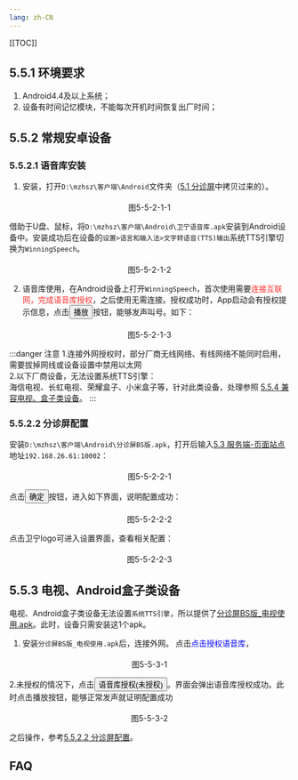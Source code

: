 ```yaml
---
lang: zh-CN
---
```


[[TOC]]

## 5.5.1 环境要求

1. Android4.4及以上系统；  
2. 设备有时间记忆模块，不能每次开机时间恢复出厂时间；

## 5.5.2 常规安卓设备

### 5.5.2.1 语音库安装

1. 安装，打开`D:\mzhsz\客户端\Android`文件夹（[5.1 分诊屏](/pages/V5.5.2009/software-deploy/install-step/triage-screen-setting/triage-screen.html#介绍)中拷贝过来的）。

<div style="display:flex;flex-direction: column;justify-content: center;align-items: center; width: 100%;">
 <img style="border: 2px #f5f5f5 solid" src="/image/triage-screen-setting/client-android-site/winning-speech-apk.png" alt="">
 <span>图5-5-2-1-1</span>
</div>

借助于U盘、鼠标，将`D:\mzhsz\客户端\Android\卫宁语音库.apk`安装到Android设备中。安装成功后在设备的`设置>语言和输入法>文字转语音(TTS)输出`系统TTS引擎切换为`WinningSpeech`。

<div style="display:flex;flex-direction: column;justify-content: center;align-items: center; width: 100%;">
 <img style="border: 2px #f5f5f5 solid" src="/image/triage-screen-setting/client-android-site/select-winning-speech.png" alt="">
 <span>图5-5-2-1-2</span>
</div>

2. 语音库使用，在Android设备上打开`WinningSpeech`，首次使用需要<font style='color:#FF3030'>连接互联网，完成语音库授权</font>，之后使用无需连接。授权成功时，App启动会有授权提示信息，点击<button>播放</button>按钮，能够发声叫号。如下：

<div style="display:flex;flex-direction: column;justify-content: center;align-items: center; width: 100%;">
 <img style="border: 2px #f5f5f5 solid" src="/image/triage-screen-setting/client-android-site/auth-success.png" alt="">
 <span>图5-5-2-1-3</span>
</div>

:::danger 注意
1.连接外网授权时，部分厂商无线网络、有线网络不能同时启用，需要拔掉网线或设备设置中禁用以太网<br/>
2.以下厂商设备，无法设置系统TTS引擎：<br/>
海信电视、长虹电视、荣耀盒子、小米盒子等，针对此类设备，处理参照 [5.5.4 兼容电视、盒子类设备](/pages/V5.5.2009/software-deploy/install-step/triage-screen-setting/client-android-site.html#_5-5-4-兼容电视、盒子类设备)。
:::

### 5.5.2.2 分诊屏配置

安装`D:\mzhsz\客户端\Android\分诊屏BS版.apk`，打开后输入[5.3 服务端-页面站点](/pages/V5.5.2009/software-deploy/install-step/triage-screen-setting/server-page-site.html#_5-3-4-搭建成功)地址`192.168.26.61:10002`：

<div style="display:flex;flex-direction: column;justify-content: center;align-items: center; width: 100%;">
 <img style="border: 2px #f5f5f5 solid" src="/image/triage-screen-setting/client-android-site/save-android-site-address.png" alt="">
 <span>图5-5-2-2-1</span>
</div>

点击<button>确定</button>按钮，进入如下界面，说明配置成功：

<div style="display:flex;flex-direction: column;justify-content: center;align-items: center; width: 100%;">
 <img style="border: 2px #f5f5f5 solid" src="/image/triage-screen-setting/client-window-site/dp-style1.png" alt="">
 <span>图5-5-2-2-2</span>
</div>

点击卫宁logo可进入设置界面，查看相关配置：

<div style="display:flex;flex-direction: column;justify-content: center;align-items: center; width: 100%;">
 <img style="border: 2px #f5f5f5 solid" src="/image/triage-screen-setting/client-android-site/dp-setting.png" alt="">
 <span>图5-5-2-2-3</span>
</div>



## 5.5.3 电视、Android盒子类设备

电视、Android盒子类设备无法设置`系统TTS引擎`，所以提供了[分诊屏BS版_电视使用.apk](/download/分诊屏BS版_电视使用.apk)。此时，设备只需安装这1个apk。
1. 安装`分诊屏BS版_电视使用.apk`后，连接外网。
点击<font style="color:blue;">点击授权语音库</font>，

<div style="display:flex;flex-direction: column;justify-content: center;align-items: center; width: 100%;">
 <img style="border: 2px #f5f5f5 solid" src="/image/triage-screen-setting/client-android-site/save-android-address-with-speech.png" alt="">
 <span>图5-5-3-1</span>
</div>

2.未授权的情况下，点击<button>语音库授权(未授权)</button>。界面会弹出语音库授权成功。此时点击播放按钮，能够正常发声就证明配置成功

<div style="display:flex;flex-direction: column;justify-content: center;align-items: center; width: 100%;">
 <img style="border: 2px #f5f5f5 solid" src="/image/triage-screen-setting/client-android-site/integration-auth-success.png" alt="">
 <span>图5-5-3-2</span>
</div>

之后操作，参考[5.5.2.2 分诊屏配置](/pages/V5.5.2009/software-deploy/install-step/triage-screen-setting/client-android-site.html#_5-5-2-2-分诊屏配置)。

## FAQ


